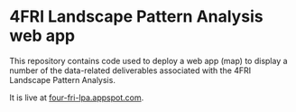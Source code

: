 # 4FRI Landscape Pattern Analysis web app

This repository contains code used to deploy a web app (map) to display a number of the data-related deliverables associated with the 4FRI Landscape Pattern Analysis.

It is live at [four-fri-lpa.appspot.com](https://four-fri-lpa.appspot.com).
